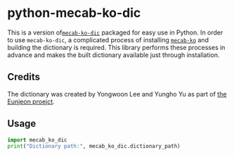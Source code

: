 # python-mecab-ko-dic
This is a version of[`mecab-ko-dic`](https://bitbucket.org/eunjeon/mecab-ko-dic) packaged for easy use in Python.  In order to use `mecab-ko-dic`, a complicated process of installing [`mecab-ko`](https://bitbucket.org/eunjeon/mecab-ko) and building the dictionary is required. This library performs these processes in advance and makes the built dictionary available just through installation.

## Credits
The dictionary was created by Yongwoon Lee and Yungho Yu as part of [the Eunjeon proejct](http://eunjeon.blogspot.com/).

## Usage
```python
import mecab_ko_dic
print("Dictionary path:", mecab_ko_dic.dictionary_path)
```